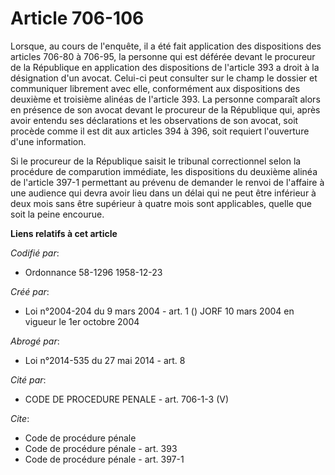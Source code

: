 # Article 706-106

Lorsque, au cours de l'enquête, il a été fait application des dispositions des articles 706-80 à 706-95, la personne qui est
déférée devant le procureur de la République en application des dispositions de l'article 393 a droit à la désignation d'un
avocat. Celui-ci peut consulter sur le champ le dossier et communiquer librement avec elle, conformément aux dispositions des
deuxième et troisième alinéas de l'article 393. La personne comparaît alors en présence de son avocat devant le procureur de
la République qui, après avoir entendu ses déclarations et les observations de son avocat, soit procède comme il est dit aux
articles 394 à 396, soit requiert l'ouverture d'une information.

Si le procureur de la République saisit le tribunal correctionnel selon la procédure de comparution immédiate, les
dispositions du deuxième alinéa de l'article 397-1 permettant au prévenu de demander le renvoi de l'affaire à une audience
qui devra avoir lieu dans un délai qui ne peut être inférieur à deux mois sans être supérieur à quatre mois sont applicables,
quelle que soit la peine encourue.

**Liens relatifs à cet article**

_Codifié par_:

  - Ordonnance 58-1296 1958-12-23

_Créé par_:

  - Loi n°2004-204 du 9 mars 2004 - art. 1 () JORF 10 mars 2004 en vigueur le 1er octobre 2004

_Abrogé par_:

  - Loi n°2014-535 du 27 mai 2014 - art. 8

_Cité par_:

  - CODE DE PROCEDURE PENALE - art. 706-1-3 (V)

_Cite_:

  - Code de procédure pénale
  - Code de procédure pénale - art. 393
  - Code de procédure pénale - art. 397-1

